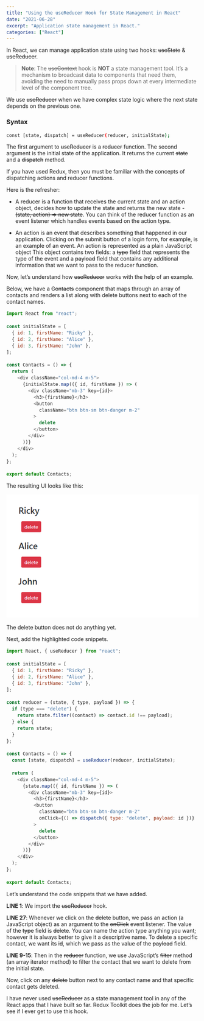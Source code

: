 ```yaml
---
title: "Using the useReducer Hook for State Management in React"
date: "2021-06-28"
excerpt: "Application state management in React."
categories: ["React"]
---
```


In React, we can manage application state using two hooks: ~~useState~~ & ~~useReducer~~.

> **Note**: The ~~useContext~~ hook is **NOT** a state management tool. It’s a mechanism to broadcast data to components that need them, avoiding the need to manually pass props down at every intermediate level of the component tree.

We use ~~useReducer~~ when we have complex state logic where the next state depends on the previous one.

### Syntax

```sh
const [state, dispatch] = useReducer(reducer, initialState);
```

The first argument to ~~useReducer~~ is a ~~reducer~~ function. The second argument is the initial state of the application. It returns the current ~~state~~ and a ~~dispatch~~ method.

If you have used Redux, then you must be familiar with the concepts of dispatching actions and reducer functions.

Here is the refresher:

- A reducer is a function that receives the current state and an action object, decides how to update the state and returns the new state - ~~(state, action) => new state~~. You can think of the reducer function as an event listener which handles events based on the action type.

- An action is an event that describes something that happened in our application.
  Clicking on the submit button of a login form, for example, is an example of an event. An action is represented as a plain JavaScript object This object contains two fields: a ~~type~~ field that represents the type of the event and a ~~payload~~ field that contains any additional information that we want to pass to the reducer function.

Now, let’s understand how ~~useReducer~~ works with the help of an example.

Below, we have a ~~Contacts~~ component that maps through an array of contacts and renders a list along with delete buttons next to each of the contact names.

```jsx:title=src/components/Contacts.js {numberLines}
import React from "react";

const initialState = [
  { id: 1, firstName: "Ricky" },
  { id: 2, firstName: "Alice" },
  { id: 3, firstName: "John" },
];

const Contacts = () => {
  return (
    <div className="col-md-4 m-5">
      {initialState.map(({ id, firstName }) => (
        <div className="mb-3" key={id}>
          <h3>{firstName}</h3>
          <button
            className="btn btn-sm btn-danger m-2"
          >
            delete
          </button>
        </div>
      ))}
    </div>
  );
};

export default Contacts;
```

The resulting UI looks like this:

![Contacts List](../images/react-reducer/contacts.png)

The delete button does not do anything yet.

Next, add the highlighted code snippets.

```jsx:title=src/components/Contacts.js {numberLines, 1-1, 9-15, 18-18, 22-22, 27-27}
import React, { useReducer } from "react";

const initialState = [
  { id: 1, firstName: "Ricky" },
  { id: 2, firstName: "Alice" },
  { id: 3, firstName: "John" },
];

const reducer = (state, { type, payload }) => {
  if (type === "delete") {
    return state.filter((contact) => contact.id !== payload);
  } else {
    return state;
  }
};

const Contacts = () => {
  const [state, dispatch] = useReducer(reducer, initialState);

  return (
    <div className="col-md-4 m-5">
      {state.map(({ id, firstName }) => (
        <div className="mb-3" key={id}>
          <h3>{firstName}</h3>
          <button
            className="btn btn-sm btn-danger m-2"
            onClick={() => dispatch({ type: "delete", payload: id })}
          >
            delete
          </button>
        </div>
      ))}
    </div>
  );
};

export default Contacts;
```

Let’s understand the code snippets that we have added.

**LINE 1**: We import the ~~useReducer~~ hook.

**LINE 27**: Whenever we click on the ~~delete~~ button, we pass an action (a JavaScript object) as an argument to the ~~onClick~~ event listener. The value of the ~~type~~ field is ~~delete~~. You can name the action type anything you want; however it is always better to give it a descriptive name. To delete a specific contact, we want its ~~id~~, which we pass as the value of the ~~payload~~ field.

**LINE 9-15**: Then in the ~~reducer~~ function, we use JavaScript’s ~~filter~~ method (an array iterator method) to filter the contact that we want to delete from the initial state.

Now, click on any ~~delete~~ button next to any contact name and that specific contact gets deleted.

I have never used ~~useReducer~~ as a state management tool in any of the React apps that I have built so far. Redux Toolkit does the job for me. Let’s see if I ever get to use this hook.
